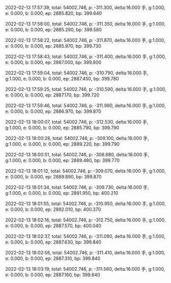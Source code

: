 2022-02-13 17:57:39, total: 54002.746, p: -311.300, delta:16.000 手, g:1.000, e: 0.000, b: 0.000, ep: 2885.820, bp: 399.640

2022-02-13 17:58:00, total: 54002.746, p: -311.350, delta:16.000 手, g:1.000, e: 0.000, b: 0.000, ep: 2885.290, bp: 399.580

2022-02-13 17:58:22, total: 54002.746, p: -311.870, delta:16.000 手, g:1.000, e: 0.000, b: 0.000, ep: 2885.970, bp: 399.730

2022-02-13 17:58:43, total: 54002.746, p: -311.400, delta:16.000 手, g:1.000, e: 0.000, b: 0.000, ep: 2887.000, bp: 399.800

2022-02-13 17:59:04, total: 54002.746, p: -310.790, delta:16.000 手, g:1.000, e: 0.000, b: 0.000, ep: 2887.450, bp: 399.780

2022-02-13 17:59:25, total: 54002.746, p: -310.590, delta:16.000 手, g:1.000, e: 0.000, b: 0.000, ep: 2887.170, bp: 399.720

2022-02-13 17:59:46, total: 54002.746, p: -311.990, delta:16.000 手, g:1.000, e: 0.000, b: 0.000, ep: 2886.970, bp: 399.870

2022-02-13 18:00:07, total: 54002.746, p: -312.530, delta:16.000 手, g:1.000, e: 0.000, b: 0.000, ep: 2885.790, bp: 399.790

2022-02-13 18:00:28, total: 54002.746, p: -309.100, delta:16.000 手, g:1.000, e: 0.000, b: 0.000, ep: 2889.220, bp: 399.790

2022-02-13 18:00:51, total: 54002.746, p: -308.680, delta:16.000 手, g:1.000, e: 0.000, b: 0.000, ep: 2889.480, bp: 399.770

2022-02-13 18:01:12, total: 54002.746, p: -309.070, delta:16.000 手, g:1.000, e: 0.000, b: 0.000, ep: 2889.890, bp: 399.870

2022-02-13 18:01:34, total: 54002.746, p: -309.730, delta:16.000 手, g:1.000, e: 0.000, b: 0.000, ep: 2891.950, bp: 400.210

2022-02-13 18:01:55, total: 54002.746, p: -310.950, delta:16.000 手, g:1.000, e: 0.000, b: 0.000, ep: 2892.010, bp: 400.370

2022-02-13 18:02:16, total: 54002.746, p: -312.750, delta:16.000 手, g:1.000, e: 0.000, b: 0.000, ep: 2887.570, bp: 400.040

2022-02-13 18:02:37, total: 54002.746, p: -311.090, delta:16.000 手, g:1.000, e: 0.000, b: 0.000, ep: 2887.630, bp: 399.840

2022-02-13 18:02:58, total: 54002.746, p: -311.410, delta:16.000 手, g:1.000, e: 0.000, b: 0.000, ep: 2887.310, bp: 399.840

2022-02-13 18:03:19, total: 54002.746, p: -311.560, delta:16.000 手, g:1.000, e: 0.000, b: 0.000, ep: 2887.160, bp: 399.840